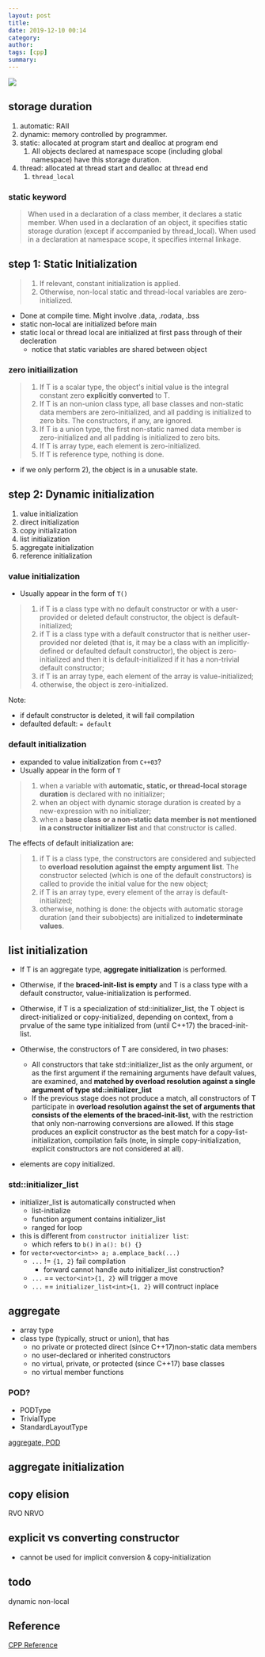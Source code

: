 ```yaml
---
layout: post
title: 
date: 2019-12-10 00:14
category: 
author: 
tags: [cpp]
summary: 
---
```


![]({{site.img_url}}/cpp_init_forest.gif)

## storage duration

1. automatic: RAII
2. dynamic: memory controlled by programmer.
3. static: allocated at program start and dealloc at program end
   1. All objects declared at namespace scope (including global namespace) have this storage duration.
4. thread: allocated at thread start and dealloc at thread end
   1. `thread_local`

### static keyword

> When used in a declaration of a class member, it declares a static member. 
> When used in a declaration of an object, it specifies static storage duration (except if accompanied by thread_local). 
> When used in a declaration at namespace scope, it specifies internal linkage.

## step 1: Static Initialization

> 1) If relevant, constant initialization is applied.
> 2) Otherwise, non-local static and thread-local variables are zero-initialized.

* Done at compile time. Might involve .data, .rodata, .bss
* static non-local are initialized before main
* static local or thread local are initialized at first pass through of their decleration
  * notice that static variables are shared between object

### zero initiailization

> 1) If T is a scalar type, the object's initial value is the integral constant zero **explicitly converted** to T.
> 2) If T is an non-union class type, all base classes and non-static data members are zero-initialized, 
> and all padding is initialized to zero bits. The constructors, if any, are ignored.
> 3) If T is a union type, the first non-static named data member is zero-initialized and all padding is initialized to zero bits.
> 4) If T is array type, each element is zero-initialized.
> 5) If T is reference type, nothing is done.

* if we only perform 2), the object is in a unusable state.

## step 2: Dynamic initialization

1. value initialization
2. direct initialization
3. copy initialization
4. list initialization
5. aggregate initialization
6. reference initialization

### value initialization

* Usually appear in the form of `T()`

> 1) if T is a class type with no default constructor or with a user-provided or deleted default constructor,
> the object is default-initialized;
> 2) if T is a class type with a default constructor that is neither user-provided nor deleted
> (that is, it may be a class with an implicitly-defined or defaulted default constructor),
> the object is zero-initialized and then it is default-initialized if it has a non-trivial default constructor;
> 3) if T is an array type, each element of the array is value-initialized;
> 4) otherwise, the object is zero-initialized.

Note:

* if default constructor is deleted, it will fail compilation
* defaulted default: `= default`

### default initialization

* expanded to value initialization from `C++03`?
* Usually appear in the form of `T`

> 1) when a variable with **automatic, static, or thread-local storage duration** is declared with no initializer;
> 2) when an object with dynamic storage duration is created by a new-expression with no initializer;
> 3) when a **base class or a non-static data member is not mentioned in a constructor initializer list** and that constructor is called.

The effects of default initialization are:

> 1) if T is a class type, the constructors are considered and subjected to **overload resolution against the empty argument list**.
> The constructor selected (which is one of the default constructors) is called to provide the initial value for the new object;
> 2) if T is an array type, every element of the array is default-initialized;
> 3) otherwise, nothing is done: the objects with automatic storage duration (and their subobjects) are initialized to **indeterminate values**.

## list initialization

* If T is an aggregate type, **aggregate initialization** is performed.
* Otherwise, if the **braced-init-list is empty** and T is a class type with a default constructor, value-initialization is performed.
* Otherwise, if T is a specialization of std::initializer_list, the T object is direct-initialized or copy-initialized, depending on context, 
  from a prvalue of the same type initialized from (until C++17) the braced-init-list.
* Otherwise, the constructors of T are considered, in two phases:
  * All constructors that take std::initializer_list as the only argument, or as the first argument if the remaining arguments have default values, are examined, and **matched by overload resolution against a single argument of type std::initializer_list**
  * If the previous stage does not produce a match, all constructors of T participate in **overload resolution against the set of arguments that consists of the elements of the braced-init-list**, with the restriction that only non-narrowing conversions are allowed. If this stage produces an explicit constructor as the best match for a copy-list-initialization, compilation fails (note, in simple copy-initialization, explicit constructors are not considered at all).

* elements are copy initialized.

### std::initializer_list

* initializer_list is automatically constructed when
  * list-initialize
  * function argument contains initializer_list
  * ranged for loop
* this is different from `constructor initializer list`:
  * which refers to `b()` in `a(): b() {}` 
* for `vector<vector<int>> a; a.emplace_back(...)`
  * `...` != `{1, 2}` fail compilation
    * forward cannot handle auto initializer_list construction?
  * `...` == `vector<int>{1, 2}` will trigger a move
  * `...` == `initializer_list<int>{1, 2}` will contruct inplace

## aggregate

* array type
* class type (typically, struct or union), that has
  * no private or protected direct (since C++17)non-static data members
  * no user-declared or inherited constructors
  * no virtual, private, or protected (since C++17) base classes
  * no virtual member functions

### POD?

* PODType
* TrivialType
* StandardLayoutType

[aggregate, POD](https://stackoverflow.com/questions/4178175/what-are-aggregates-and-pods-and-how-why-are-they-special)

## aggregate initialization



## copy elision

RVO
NRVO

## explicit vs converting constructor

* cannot be used for implicit conversion & copy-initialization

## todo

dynamic non-local
## Reference

[CPP Reference](https://en.cppreference.com/w/cpp/language/initialization)
